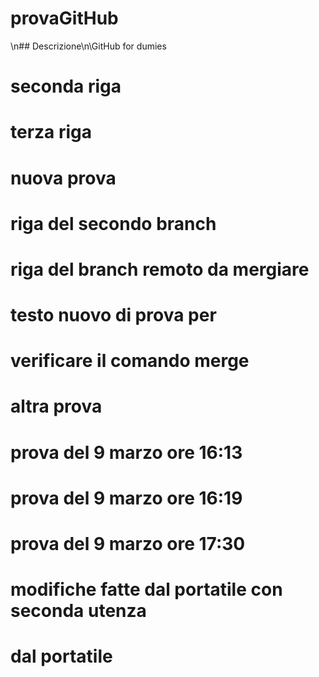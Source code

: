 # provaGitHub
\n## Descrizione\n\GitHub for dumies
# seconda riga
# terza riga
# nuova prova
# riga del secondo branch
# riga del branch remoto da mergiare
#
# testo nuovo di prova per
# verificare il comando merge
# 
# altra prova
#
# prova del 9 marzo ore 16:13
# prova del 9 marzo ore 16:19
#
# prova del 9 marzo ore 17:30
# modifiche fatte dal portatile con seconda utenza
# dal portatile
